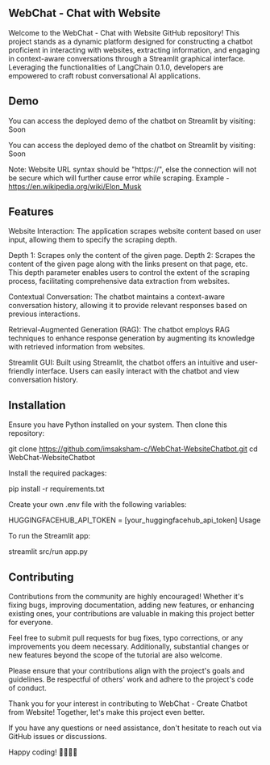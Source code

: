 ## WebChat - Chat with Website

Welcome to the WebChat - Chat with Website GitHub repository! This project stands as a dynamic platform designed for constructing a chatbot proficient in interacting with websites, 
extracting information, and engaging in context-aware conversations through a Streamlit graphical interface. Leveraging the functionalities of LangChain 0.1.0, developers are empowered to craft robust conversational AI applications.

## Demo
You can access the deployed demo of the chatbot on Streamlit by visiting: Soon

You can access the deployed demo of the chatbot on Streamlit by visiting: Soon

Note: Website URL syntax should be "https://", else the connection will not be secure which will further cause error while scraping. Example - https://en.wikipedia.org/wiki/Elon_Musk

## Features
Website Interaction: The application scrapes website content based on user input, allowing them to specify the scraping depth.

Depth 1: Scrapes only the content of the given page.
Depth 2: Scrapes the content of the given page along with the links present on that page, etc.
This depth parameter enables users to control the extent of the scraping process, facilitating comprehensive data extraction from websites.

Contextual Conversation: The chatbot maintains a context-aware conversation history, allowing it to provide relevant responses based on previous interactions.

Retrieval-Augmented Generation (RAG): The chatbot employs RAG techniques to enhance response generation by augmenting its knowledge with retrieved information from websites.

Streamlit GUI: Built using Streamlit, the chatbot offers an intuitive and user-friendly interface. Users can easily interact with the chatbot and view conversation history.

## Installation
Ensure you have Python installed on your system. Then clone this repository:

git clone https://github.com/imsaksham-c/WebChat-WebsiteChatbot.git
cd WebChat-WebsiteChatbot

Install the required packages:

pip install -r requirements.txt

Create your own .env file with the following variables:

HUGGINGFACEHUB_API_TOKEN = [your_huggingfacehub_api_token]
Usage

To run the Streamlit app:

streamlit src/run app.py

## Contributing
Contributions from the community are highly encouraged! Whether it's fixing bugs, improving documentation, adding new features, or enhancing existing ones, your contributions are valuable in making this project better for everyone.

Feel free to submit pull requests for bug fixes, typo corrections, or any improvements you deem necessary. Additionally, substantial changes or new features beyond the scope of the tutorial are also welcome.

Please ensure that your contributions align with the project's goals and guidelines. Be respectful of others' work and adhere to the project's code of conduct.

Thank you for your interest in contributing to WebChat - Create Chatbot from Website! Together, let's make this project even better.

If you have any questions or need assistance, don't hesitate to reach out via GitHub issues or discussions.

Happy coding! 🚀👨‍💻🤖
